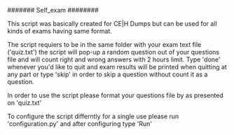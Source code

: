 ####### Self_exam ########

This script was basically created for CE|H Dumps but can be used for all kinds of exams having same format.

The script requiers to be in the same folder with your exam text file ('quiz.txt')
the script will pop-up a random question out of your questions file and will count right and wrong answers
with 2 hours limit.
Type 'done' whenever you'd like to quit and exam results will be printed when quitting at any part or 
type 'skip' in order to skip a question without count it as a question.

In order to use the script please format your questions file by as presented on 'quiz.txt'

To configure the script differntly for a single use please run 'configuration.py' and after configuring type 'Run'
